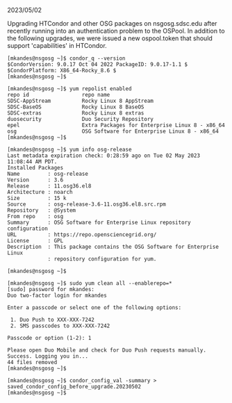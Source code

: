 2023/05/02

Upgrading HTCondor and other OSG packages on nsgosg.sdsc.edu after recently running into an authentication problem to the OSPool. In addition to the following upgrades, we were issued a new ospool.token that should support 'capabilities' in HTCondor.

```
[mkandes@nsgosg ~]$ condor_q --version
$CondorVersion: 9.0.17 Oct 04 2022 PackageID: 9.0.17-1.1 $
$CondorPlatform: X86_64-Rocky_8.6 $
[mkandes@nsgosg ~]$
```

```
[mkandes@nsgosg ~]$ yum repolist enabled
repo id                 repo name
SDSC-AppStream          Rocky Linux 8 AppStream
SDSC-BaseOS             Rocky Linux 8 BaseOS
SDSC-extras             Rocky Linux 8 extras
duosecurity             Duo Security Repository
epel                    Extra Packages for Enterprise Linux 8 - x86_64
osg                     OSG Software for Enterprise Linux 8 - x86_64
[mkandes@nsgosg ~]$
```

```
[mkandes@nsgosg ~]$ yum info osg-release
Last metadata expiration check: 0:28:59 ago on Tue 02 May 2023 11:08:44 AM PDT.
Installed Packages
Name         : osg-release
Version      : 3.6
Release      : 11.osg36.el8
Architecture : noarch
Size         : 15 k
Source       : osg-release-3.6-11.osg36.el8.src.rpm
Repository   : @System
From repo    : osg
Summary      : OSG Software for Enterprise Linux repository configuration
URL          : https://repo.opensciencegrid.org/
License      : GPL
Description  : This package contains the OSG Software for Enterprise Linux
             : repository configuration for yum.

[mkandes@nsgosg ~]$
```

```
[mkandes@nsgosg ~]$ sudo yum clean all --enablerepo=*
[sudo] password for mkandes: 
Duo two-factor login for mkandes

Enter a passcode or select one of the following options:

 1. Duo Push to XXX-XXX-7242
 2. SMS passcodes to XXX-XXX-7242

Passcode or option (1-2): 1

Please open Duo Mobile and check for Duo Push requests manually.
Success. Logging you in...
44 files removed
[mkandes@nsgosg ~]$
```

```
[mkandes@nsgosg ~]$ condor_config_val -summary > saved_condor_config_before_upgrade.20230502
[mkandes@nsgosg ~]$
```

